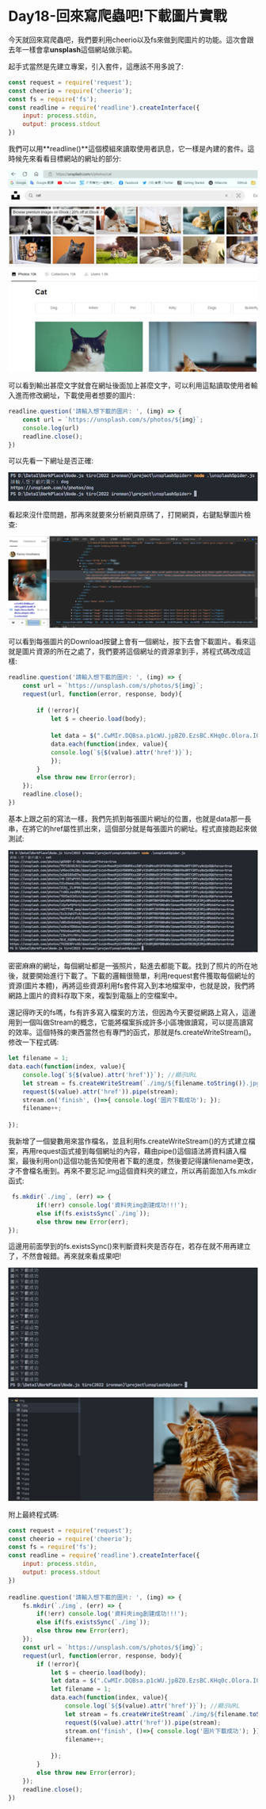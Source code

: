 # Day18-回來寫爬蟲吧!下載圖片實戰

今天就回來寫爬蟲吧，我們要利用cheerio以及fs來做到爬圖片的功能。這次會跟去年一樣會拿**unsplash**這個網站做示範。

起手式當然是先建立專案，引入套件，這應該不用多說了:

```javascript
const request = require('request');
const cheerio = require('cheerio');
const fs = require('fs');
const readline = require('readline').createInterface({
    input: process.stdin,
    output: process.stdout
})
```
我們可以用**readline()**這個模組來讀取使用者訊息，它一樣是內建的套件。這時候先來看看目標網站的網址的部分:

![Day18-01](./img/Day18/01.png)

可以看到輸出甚麼文字就會在網址後面加上甚麼文字，可以利用這點讀取使用者輸入進而修改網址，下載使用者想要的圖片:

```javascript
readline.question('請輸入想下載的圖片: ', (img) => {
    const url = `https://unsplash.com/s/photos/${img}`;
    console.log(url)
    readline.close();
})
```

可以先看一下網址是否正確:

![Day18-02](./img/Day18/02.png)

看起來沒什麼問題，那再來就要來分析網頁原碼了，打開網頁，右鍵點擊圖片檢查:

![Day18-03](./img/Day18/03.png)

可以看到每張圖片的Download按鍵上會有一個網址，按下去會下載圖片。看來這就是圖片資源的所在之處了，我們要將這個網址的資源拿到手，將程式碼改成這樣:

```javascript
readline.question('請輸入想下載的圖片: ', (img) => {
    const url = `https://unsplash.com/s/photos/${img}`;
    request(url, function(error, response, body){

        if (!error){
            let $ = cheerio.load(body);
    
            let data = $(".CwMIr.DQBsa.p1cWU.jpBZ0.EzsBC.KHq0c.Olora.I0aPD.dEcXu.bKqh2.jpBZ0.vRKJ4.untracked");
            data.each(function(index, value){
            console.log(`${$(value).attr('href')}`);
            });
        } 
        else throw new Error(error);
    });
    readline.close();
})
```

基本上跟之前的寫法一樣，我們先抓到每張圖片網址的位置，也就是data那一長串，在將它的href屬性抓出來，這個部分就是每張圖片的網址。程式直接跑起來做測試:

![Day18-04](./img/Day18/04.png)

密密麻麻的網址，每個網址都是一張照片，點進去都能下載。找到了照片的所在地後，就要開始進行下載了。下載的邏輯很簡單，利用request套件獲取每個網址的資源(圖片本體)，再將這些資源利用fs套件寫入到本地檔案中，也就是說，我們將網路上圖片的資料存取下來，複製到電腦上的空檔案中。

還記得昨天的fs嗎，fs有許多寫入檔案的方法，但因為今天要從網路上寫入，這邊用到一個叫做Stream的概念，它能將檔案拆成許多小區塊做讀寫，可以提高讀寫的效率。這個特殊的東西當然也有專門的函式，那就是fs.createWriteStream()。修改一下程式碼:

```javascript
let filename = 1;
data.each(function(index, value){
    console.log(`${$(value).attr('href')}`); //顯示URL
    let stream = fs.createWriteStream(`./img/${filename.toString()}.jpg`);
    request($(value).attr('href')).pipe(stream);
    stream.on('finish', ()=>{ console.log('圖片下載成功'); });
    filename++;
    
});
```

我新增了一個變數用來當作檔名，並且利用fs.createWriteStream()的方式建立檔案，再用request函式接到每個網址的內容，藉由pipe()這個語法將資料讀入檔案，最後利用on()這個功能告知使用者下載的進度，然後要記得讓filename更改，才不會檔名衝到。再來不要忘記.img這個資料夾的建立，所以再前面加入fs.mkdir函式:

```javascript
 fs.mkdir(`./img`, (err) => {
        if(!err) console.log('資料夾img創建成功!!!');
        else if(fs.existsSync(`./img`));
        else throw new Error(err);
});
```

這邊用前面學到的fs.existsSync()來判斷資料夾是否存在，若存在就不用再建立了，不然會報錯。再來就來看成果吧!

![Day18-05](./img/Day18/05.png)

![Day18-06](./img/Day18/06.png)


附上最終程式碼:

```javascript
const request = require('request');
const cheerio = require('cheerio');
const fs = require('fs');
const readline = require('readline').createInterface({
    input: process.stdin,
    output: process.stdout
})

readline.question('請輸入想下載的圖片: ', (img) => {
    fs.mkdir(`./img`, (err) => {
        if(!err) console.log('資料夾img創建成功!!!');
        else if(fs.existsSync(`./img`));
        else throw new Error(err);
    });
    const url = `https://unsplash.com/s/photos/${img}`;
    request(url, function(error, response, body){
        if (!error){
            let $ = cheerio.load(body);
            let data = $(".CwMIr.DQBsa.p1cWU.jpBZ0.EzsBC.KHq0c.Olora.I0aPD.dEcXu.bKqh2.jpBZ0.vRKJ4.untracked");
            let filename = 1;
            data.each(function(index, value){
                console.log(`${$(value).attr('href')}`); //顯示URL
                let stream = fs.createWriteStream(`./img/${filename.toString()}.jpg`);
                request($(value).attr('href')).pipe(stream);
                stream.on('finish', ()=>{ console.log('圖片下載成功'); });
                filename++;
                
            });
        } 
        else throw new Error(error);
    });
    readline.close();
})

```
